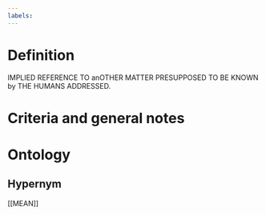 ```yaml
---
labels: 
---
```


# Definition
IMPLIED REFERENCE TO anOTHER MATTER PRESUPPOSED TO BE KNOWN by THE HUMANS ADDRESSED.
# Criteria and general notes
# Ontology

## Hypernym
[[MEAN]]